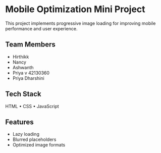 # Mobile Optimization Mini Project

This project implements progressive image loading for improving mobile performance and user experience.

## Team Members
- Hirthikk 
- Nancy
- Ashwanth
- Priya v 42130360
- Priya Dharshini

## Tech Stack
HTML • CSS • JavaScript

## Features
- Lazy loading
- Blurred placeholders
- Optimized image formats

